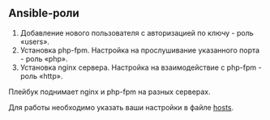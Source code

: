 ## Ansible-роли

1. Добавление нового пользователя с авторизацией по ключу - роль «users».
1. Установка php-fpm. Настройка на прослушивание указанного порта - роль «php».
1. Установка nginx сервера. Настройка на взаимодействие с php-fpm - роль «http».

Плейбук поднимает nginx и php-fpm на разных серверах.

Для работы необходимо указать ваши настройки в файле [hosts][].


[hosts]: https://github.com/mihailag/sf__nginx_phpfpm/blob/master/hosts